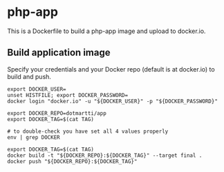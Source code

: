 # php-app
This is a Dockerfile to build a php-app image and upload to docker.io.

## Build application image

Specify your credentials and your Docker repo (default is at docker.io) to build and push.

```
export DOCKER_USER=
unset HISTFILE; export DOCKER_PASSWORD=
docker login "docker.io" -u "${DOCKER_USER}" -p "${DOCKER_PASSWORD}"

export DOCKER_REPO=dotmartti/app
export DOCKER_TAG=$(cat TAG)

# to double-check you have set all 4 values properly
env | grep DOCKER

export DOCKER_TAG=$(cat TAG)
docker build -t "${DOCKER_REPO}:${DOCKER_TAG}" --target final .
docker push "${DOCKER_REPO}:${DOCKER_TAG}"
```
